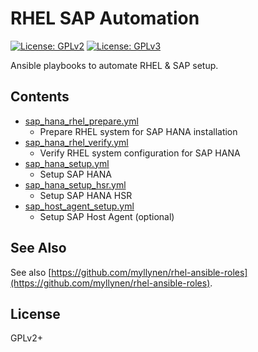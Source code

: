 # RHEL SAP Automation

[![License: GPLv2](https://img.shields.io/badge/license-GPLv2-brightgreen.svg)](https://www.gnu.org/licenses/old-licenses/gpl-2.0.en.html)
[![License: GPLv3](https://img.shields.io/badge/license-GPLv3-brightgreen.svg)](https://www.gnu.org/licenses/gpl-3.0)

Ansible playbooks to automate RHEL & SAP setup.

## Contents

* [sap_hana_rhel_prepare.yml](sap_hana_rhel_prepare.yml)
  * Prepare RHEL system for SAP HANA installation
* [sap_hana_rhel_verify.yml](sap_hana_rhel_verify.yml)
  * Verify RHEL system configuration for SAP HANA
* [sap_hana_setup.yml](sap_hana_setup.yml)
  * Setup SAP HANA
* [sap_hana_setup_hsr.yml](sap_hana_setup_hsr.yml)
  * Setup SAP HANA HSR
* [sap_host_agent_setup.yml](sap_host_agent_setup.yml)
  * Setup SAP Host Agent (optional)

## See Also

See also
[https://github.com/myllynen/rhel-ansible-roles](https://github.com/myllynen/rhel-ansible-roles).

## License

GPLv2+
